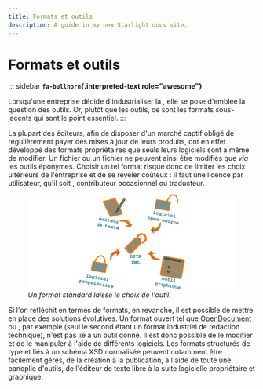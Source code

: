 ```yaml
---
title: Formats et outils
description: A guide in my new Starlight docs site.
---
```

# Formats et outils

::: sidebar
**`fa-bullhorn`{.interpreted-text role="awesome"}**

Lorsqu\'une entreprise décide d\'industrialiser la , elle se pose
d\'emblée la question des outils. Or, plutôt que les outils, ce sont les
formats sous-jacents qui sont le point essentiel.
:::

La plupart des éditeurs, afin de disposer d\'un marché captif obligé de
régulièrement payer des mises à jour de leurs produits, ont en effet
développé des formats propriétaires que seuls leurs logiciels sont à
même de modifier. Un fichier ou un fichier ne peuvent ainsi être
modifiés que *via* les outils éponymes. Choisir un tel format risque
donc de limiter les choix ultérieurs de l\'entreprise et de se révéler
coûteux : il faut une licence par utilisateur, qu\'il soit ,
contributeur occasionnel ou traducteur.

<figure>
<img src="graphics/format-standard.svg"
alt="graphics/format-standard.svg" />
<figcaption><em>Un format standard laisse le choix de
l'outil.</em></figcaption>
</figure>

Si l\'on réfléchit en termes de formats, en revanche, il est possible de
mettre en place des solutions évolutives. Un format ouvert tel que
[OpenDocument]() ou , par exemple (seul le second étant un format
industriel de rédaction technique), n\'est pas lié à un outil donné. Il
est donc possible de le modifier et de le manipuler à l\'aide de
différents logiciels. Les formats structurés de type et liés à un schéma
XSD normalisée peuvent notamment être facilement gérés, de la création à
la publication, à l\'aide de toute une panoplie d\'outils, de l\'éditeur
de texte libre à la suite logicielle propriétaire et graphique.
